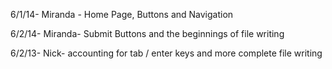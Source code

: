 6/1/14- Miranda - Home Page, Buttons and Navigation

6/2/14- Miranda- Submit Buttons and the beginnings of file writing

6/2/13- Nick- accounting for tab / enter keys and more complete file writing
